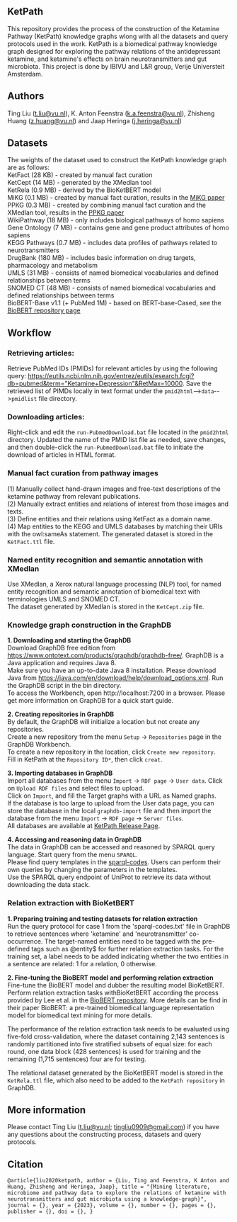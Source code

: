 ## KetPath
This repository provides the process of the construction of the Ketamine Pathway (KetPath) knowledge graphs wlong with all the datasets and query protocols used in the work. KetPath is a biomedical pathway knowledge graph designed for exploring the pathway relations of the antidepressant ketamine, and ketamine's effects on brain neurotransmitters and gut microbiota. This project is done by IBIVU and L&R group, Verije Universteit Amsterdam. 

## Authors
Ting Liu (t.liu@vu.nl), K. Anton Feenstra (k.a.feenstra@vu.nl), Zhisheng Huang (z.huang@vu.nl) and Jaap Heringa (j.heringa@vu.nl)

## Datasets

The weights of the dataset used to construct the KetPath knowledge graph are as follows: \
    KetFact (28 KB) - created by manual fact curation \
    KetCept (14 MB) - generated by the XMedlan tool \
    KetRela (0.9 MB) - derived by the BioKetBERT model \
    MiKG (0.1 MB) - created by manual fact curation, results in the [MiKG paper](https://www.atlantis-press.com/journals/jaims/125948765/view) \
    PPKG (0.3 MB) - created by combining manual fact curation and the XMedlan tool, results in the [PPKG paper](https://www.nature.com/articles/s41598-022-21735-x) \
    WikiPathway (18 MB) - only includes biological pathways of homo sapiens \
    Gene Ontology (7 MB) - contains gene and gene product attributes of homo sapiens \
    KEGG Pathways (0.7 MB) - includes data profiles of pathways related to neurotransmitters \
    DrugBank (180 MB) - includes basic information on drug targets, pharmacology and metabolism \
    UMLS (31 MB) - consists of named biomedical vocabularies and defined relationships between terms \
    SNOMED CT (48 MB) - consists of named biomedical vocabularies and defined relationships between terms \
    BioBERT-Base v1.1 (+ PubMed 1M) - based on BERT-base-Cased, see the [BioBERT repository page](https://github.com/dmis-lab/biobert)

## Workflow

### Retrieving articles: 

Retrieve PubMed IDs (PMIDs) for relevant articles by using the following query: https://eutils.ncbi.nlm.nih.gov/entrez/eutils/esearch.fcgi?db=pubmed&term="Ketamine+Depression"&RetMax=10000. Save the retrieved list of PIMDs locally in text format under the `pmid2html`-->`data`-->`pmidlist` file directory.

### Downloading articles: 

Right-click and edit the `run-PubmedDownload.bat` file located in the `pmid2html` directory. Updated the name of the PMID list file as needed, save changes, and then double-click the `run-PubmedDownload.bat` file to initiate the download of articles in HTML format.

### Manual fact curation from pathway images

(1) Manually collect hand-drawn images and free-text descriptions of the ketamine pathway from relevant publications.\
(2) Manually extract entities and relations of interest from those images and texts. \
(3) Define entities and their relations using KetFact as a domain name. \
(4) Map entities to the KEGG and UMLS databases by matching their URIs with the owl:sameAs statement. The generated dataset is stored in the `KetFact.ttl` file. 

### Named entity recognition and semantic annotation with XMedlan

Use XMedlan, a Xerox natural language processing (NLP) tool, for named entity recognition and semantic annotation of biomedical text with terminologies UMLS and SNOMED CT. \
The dataset generated by XMedlan is stored in the `KetCept.zip` file.

### Knowledge graph construction in the GraphDB

**1. Downloading and starting the GraphDB** \
Download GraphDB free edition from https://www.ontotext.com/products/graphdb/graphdb-free/. GraphDB is a Java application and requires Java 8. \
Make sure you have an up-to-date Java 8 installation. Please download Java from https://java.com/en/download/help/download_options.xml. Run the GraphDB script in the bin directory. \
To access the Workbench, open http://localhost:7200 in a browser. Please get more information on GraphDB for a quick start guide.

**2. Creating repositories in GraphDB** \
By default, the GraphDB will initialize a location but not create any repositories. \
Create a new repository from the menu `Setup` -> `Repositories` page in the GraphDB Workbench. \
To create a new repository in the location, click `Create new repository`. \
Fill in KetPath at the `Repository ID*`, then click `creat`.

**3. Importing databases in GraphDB** \
Import all databases from the menu `Import` -> `RDF page` -> `User data`. Click on `Upload RDF files` and select files to upload. \
Click on `Import`, and fill the Target graphs with a URL as Named graphs. \
If the database is too large to upload from the User data page, you can store the database in the local `graphdb-import` file and then import the database from the menu `Import` -> `RDF page` -> `Server files`. \
All databases are available at [KetPath Release Page](https://github.com/tingcosmos/KetPath/releases/).

**4. Accessing and reasoning data in GraphDB** \
The data in GraphDB can be accessed and reasoned by SPARQL query language. Start query from the menu `SPARQL`. \
Please find query templates in the [sparql-codes](https://github.com/tingcosmos/KetPath/blob/main/sparql-codes). Users can perform their own queries by changing the parameters in the templates. \
Use the SPARQL query endpoint of UniProt to retrieve its data without downloading the data stack. 

### Relation extraction with BioKetBERT
**1. Preparing training and testing datasets for relation extraction** \
Run the query protocol for case 1 from the 'sparql-codes.txt' file in GraphDB to retrieve sentences where 'ketamine' and 'neurotransmitter' co-occurrence. The target-named entities need to be tagged with the pre-defined tags such as @entity$ for further relation extraction tasks. For the training set, a label needs to be added indicating whether the two entities in a sentence are related: 1 for a relation, 0 otherwise. 

**2. Fine-tuning the BioBERT model and performing relation extraction** \
Fine-tune the BioBERT model and dubber the resulting model BioKetBERT. Perform relation extraction tasks withBioKetBERT according the process provided by Lee et al. in the [BioBERT repository](https://github.com/dmis-lab/biobert). More details can be find in their paper BioBERT: a pre-trained biomedical language representation model for biomedical text mining for more details. 

The performance of the relation extraction task needs to be evaluated using five-fold cross-validation, where the dataset containing 2,143 sentences is randomly partitioned into five stratified subsets of equal size: for each round, one data block (428 sentences) is used for training and the remaining (1,715 sentences) four are for testing.

The relational dataset generated by the BioKetBERT model is stored in the `KetRela.ttl` file, which also need to be added to the `KetPath repository` in GraphDB.

## More information
Please contact Ting Liu (t.liu@vu.nl; tingliu0909@gmail.com) if you have any questions about the constructing process, datasets and query protocols.

## Citation
`@article{liu2020ketpath,
    author = {Liu, Ting and Feenstra, K Anton and Huang, Zhisheng and Heringa, Jaap},
    title = "{Mining literature, microbiome and pathway data to explore the relations of ketamine with neurotransmitters and gut microbiota using a knowledge-graph}",
    journal = {},
    year = {2023},
    volume = {},
    number = {},
    pages = {},
    publisher = {},
    doi = {},
}`
